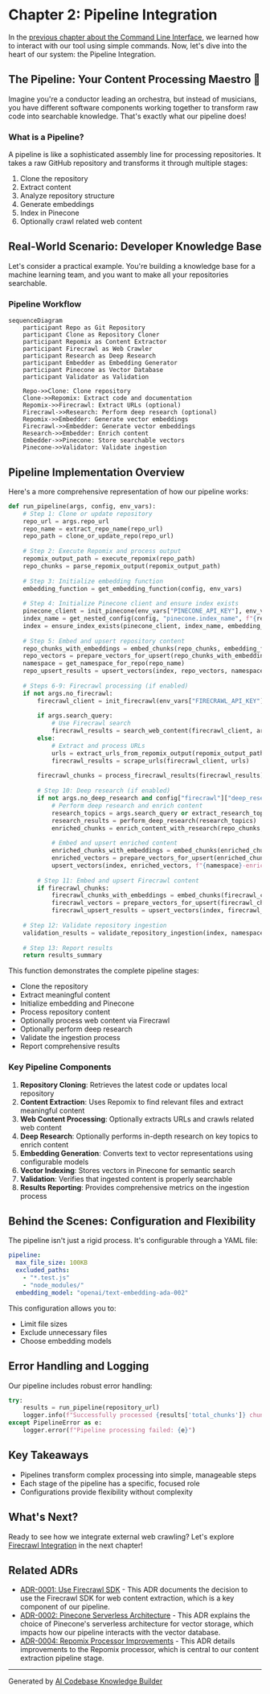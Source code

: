 # Chapter 2: Pipeline Integration

In the [previous chapter about the Command Line Interface](01_command_line_interface.md), we learned how to interact with our tool using simple commands. Now, let's dive into the heart of our system: the Pipeline Integration.

## The Pipeline: Your Content Processing Maestro 🎼

Imagine you're a conductor leading an orchestra, but instead of musicians, you have different software components working together to transform raw code into searchable knowledge. That's exactly what our pipeline does!

### What is a Pipeline?

A pipeline is like a sophisticated assembly line for processing repositories. It takes a raw GitHub repository and transforms it through multiple stages:

1. Clone the repository
2. Extract content
3. Analyze repository structure
4. Generate embeddings
5. Index in Pinecone
6. Optionally crawl related web content

## Real-World Scenario: Developer Knowledge Base

Let's consider a practical example. You're building a knowledge base for a machine learning team, and you want to make all your repositories searchable.

### Pipeline Workflow

```mermaid
sequenceDiagram
    participant Repo as Git Repository
    participant Clone as Repository Cloner
    participant Repomix as Content Extractor
    participant Firecrawl as Web Crawler
    participant Research as Deep Research
    participant Embedder as Embedding Generator
    participant Pinecone as Vector Database
    participant Validator as Validation

    Repo->>Clone: Clone repository
    Clone->>Repomix: Extract code and documentation
    Repomix->>Firecrawl: Extract URLs (optional)
    Firecrawl->>Research: Perform deep research (optional)
    Repomix->>Embedder: Generate vector embeddings
    Firecrawl->>Embedder: Generate vector embeddings
    Research->>Embedder: Enrich content
    Embedder->>Pinecone: Store searchable vectors
    Pinecone->>Validator: Validate ingestion
```

## Pipeline Implementation Overview

Here's a more comprehensive representation of how our pipeline works:

```python
def run_pipeline(args, config, env_vars):
    # Step 1: Clone or update repository
    repo_url = args.repo_url
    repo_name = extract_repo_name(repo_url)
    repo_path = clone_or_update_repo(repo_url)
    
    # Step 2: Execute Repomix and process output
    repomix_output_path = execute_repomix(repo_path)
    repo_chunks = parse_repomix_output(repomix_output_path)
    
    # Step 3: Initialize embedding function
    embedding_function = get_embedding_function(config, env_vars)
    
    # Step 4: Initialize Pinecone client and ensure index exists
    pinecone_client = init_pinecone(env_vars["PINECONE_API_KEY"], env_vars["PINECONE_ENVIRONMENT"])
    index_name = get_nested_config(config, "pinecone.index_name", f"{repo_name.lower()}-repo")
    index = ensure_index_exists(pinecone_client, index_name, embedding_dimension, metric)
    
    # Step 5: Embed and upsert repository content
    repo_chunks_with_embeddings = embed_chunks(repo_chunks, embedding_function, embedding_dimension)
    repo_vectors = prepare_vectors_for_upsert(repo_chunks_with_embeddings)
    namespace = get_namespace_for_repo(repo_name)
    repo_upsert_results = upsert_vectors(index, repo_vectors, namespace)
    
    # Steps 6-9: Firecrawl processing (if enabled)
    if not args.no_firecrawl:
        firecrawl_client = init_firecrawl(env_vars["FIRECRAWL_API_KEY"])
        
        if args.search_query:
            # Use Firecrawl search
            firecrawl_results = search_web_content(firecrawl_client, args.search_query)
        else:
            # Extract and process URLs
            urls = extract_urls_from_repomix_output(repomix_output_path)
            firecrawl_results = scrape_urls(firecrawl_client, urls)
            
        firecrawl_chunks = process_firecrawl_results(firecrawl_results)
        
        # Step 10: Deep research (if enabled)
        if not args.no_deep_research and config["firecrawl"]["deep_research"]["enabled"]:
            # Perform deep research and enrich content
            research_topics = args.search_query or extract_research_topics(repo_chunks)
            research_results = perform_deep_research(research_topics)
            enriched_chunks = enrich_content_with_research(repo_chunks, research_results)
            
            # Embed and upsert enriched content
            enriched_chunks_with_embeddings = embed_chunks(enriched_chunks, embedding_function)
            enriched_vectors = prepare_vectors_for_upsert(enriched_chunks_with_embeddings)
            upsert_vectors(index, enriched_vectors, f"{namespace}-enriched")
    
        # Step 11: Embed and upsert Firecrawl content
        if firecrawl_chunks:
            firecrawl_chunks_with_embeddings = embed_chunks(firecrawl_chunks, embedding_function)
            firecrawl_vectors = prepare_vectors_for_upsert(firecrawl_chunks_with_embeddings)
            firecrawl_upsert_results = upsert_vectors(index, firecrawl_vectors, namespace)
    
    # Step 12: Validate repository ingestion
    validation_results = validate_repository_ingestion(index, namespace, repo_path, repomix_output_path)
    
    # Step 13: Report results
    return results_summary
```

This function demonstrates the complete pipeline stages:
- Clone the repository
- Extract meaningful content
- Initialize embedding and Pinecone
- Process repository content
- Optionally process web content via Firecrawl
- Optionally perform deep research
- Validate the ingestion process
- Report comprehensive results

### Key Pipeline Components

1. **Repository Cloning**: Retrieves the latest code or updates local repository
2. **Content Extraction**: Uses Repomix to find relevant files and extract meaningful content
3. **Web Content Processing**: Optionally extracts URLs and crawls related web content
4. **Deep Research**: Optionally performs in-depth research on key topics to enrich content
5. **Embedding Generation**: Converts text to vector representations using configurable models
6. **Vector Indexing**: Stores vectors in Pinecone for semantic search
7. **Validation**: Verifies that ingested content is properly searchable
8. **Results Reporting**: Provides comprehensive metrics on the ingestion process

## Behind the Scenes: Configuration and Flexibility

The pipeline isn't just a rigid process. It's configurable through a YAML file:

```yaml
pipeline:
  max_file_size: 100KB
  excluded_paths:
    - "*.test.js"
    - "node_modules/"
  embedding_model: "openai/text-embedding-ada-002"
```

This configuration allows you to:
- Limit file sizes
- Exclude unnecessary files
- Choose embedding models

## Error Handling and Logging

Our pipeline includes robust error handling:

```python
try:
    results = run_pipeline(repository_url)
    logger.info(f"Successfully processed {results['total_chunks']} chunks")
except PipelineError as e:
    logger.error(f"Pipeline processing failed: {e}")
```

## Key Takeaways

- Pipelines transform complex processing into simple, manageable steps
- Each stage of the pipeline has a specific, focused role
- Configurations provide flexibility without complexity

## What's Next?

Ready to see how we integrate external web crawling? Let's explore [Firecrawl Integration](03_firecrawl_integration.md) in the next chapter!

## Related ADRs

- [ADR-0001: Use Firecrawl SDK](adr/0001-use-firecrawl-sdk.md) - This ADR documents the decision to use the Firecrawl SDK for web content extraction, which is a key component of our pipeline.
- [ADR-0002: Pinecone Serverless Architecture](adr/0002-pinecone-serverless-architecture.md) - This ADR explains the choice of Pinecone's serverless architecture for vector storage, which impacts how our pipeline interacts with the vector database.
- [ADR-0004: Repomix Processor Improvements](adr/0004-repomix-processor-improvements.md) - This ADR details improvements to the Repomix processor, which is central to our content extraction pipeline stage.

---

Generated by [AI Codebase Knowledge Builder](https://github.com/The-Pocket/Tutorial-Codebase-Knowledge)
